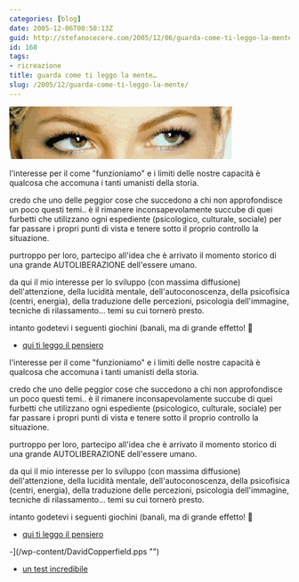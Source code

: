 ```yaml
---
categories: [blog]
date: 2005-12-06T00:50:13Z
guid: http://stefanocecere.com/2005/12/06/guarda-come-ti-leggo-la-mente/
id: 168
tags:
- ricreazione
title: guarda come ti leggo la mente…
slug: /2005/12/guarda-come-ti-leggo-la-mente/
---
```


![](../../../assets/img/post/2005/lettura_del_pensiero.jpg)

l'interesse per il come "funzioniamo" e i limiti delle nostre capacità è qualcosa che accomuna i tanti umanisti della storia.

credo che uno delle peggior cose che succedono a chi non approfondisce un poco questi temi.. è il rimanere inconsapevolamente succube di quei furbetti che utilizzano ogni espediente (psicologico, culturale, sociale) per far passare i propri punti di vista e tenere sotto il proprio controllo la situazione.

purtroppo per loro, partecipo all'idea che è arrivato il momento storico di una grande AUTOLIBERAZIONE dell'essere umano.
  
da qui il mio interesse per lo sviluppo (con massima diffusione) dell'attenzione, della lucidità mentale, dell'autoconoscenza, della psicofisica (centri, energia), della traduzione delle percezioni, psicologia dell'immagine, tecniche di rilassamento… temi su cui tornerò presto.

intanto godetevi i seguenti giochini (banali, ma di grande effetto! 🙂

- <a href='/wp-content/lettura_pensiero.html' title='' target='_blank'>qui ti leggo il pensiero</a>
  
l'interesse per il come "funzioniamo" e i limiti delle nostre capacità è qualcosa che accomuna i tanti umanisti della storia.

credo che uno delle peggior cose che succedono a chi non approfondisce un poco questi temi.. è il rimanere inconsapevolamente succube di quei furbetti che utilizzano ogni espediente (psicologico, culturale, sociale) per far passare i propri punti di vista e tenere sotto il proprio controllo la situazione.

purtroppo per loro, partecipo all'idea che è arrivato il momento storico di una grande AUTOLIBERAZIONE dell'essere umano.
  
da qui il mio interesse per lo sviluppo (con massima diffusione) dell'attenzione, della lucidità mentale, dell'autoconoscenza, della psicofisica (centri, energia), della traduzione delle percezioni, psicologia dell'immagine, tecniche di rilassamento… temi su cui tornerò presto.

intanto godetevi i seguenti giochini (banali, ma di grande effetto! 🙂

- <a href='/wp-content/lettura_pensiero.html' title='' target='_blank'>qui ti leggo il pensiero</a>
  
-](/wp-content/DavidCopperfield.pps "") 
  
- <a href="http://www.ilfannullone.it/articolo/un-test-incredibile/22/" target='_blank'>un test incredibile</a>